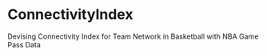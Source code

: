 # ConnectivityIndex
Devising Connectivity Index for Team Network in Basketball with NBA Game Pass Data
